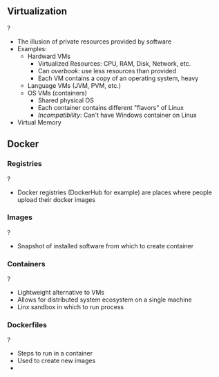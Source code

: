 ## Virtualization
?
- The illusion of private resources provided by software
- Examples:
	- Hardward VMs
		- Virtualized Resources: CPU, RAM, Disk, Network, etc.
		- Can *overbook*: use less resources than provided
		- Each VM contains a copy of an operating system, heavy
	- Language VMs (JVM, PVM, etc.)
	- OS VMs (containers)
		- Shared physical OS
		- Each container contains different "flavors" of Linux
		- *Incompatibility*: Can't have Windows container on Linux
- Virtual Memory

## Docker
### Registries
?
- Docker registries (DockerHub for example) are places where people upload their docker images

### Images
?
- Snapshot of installed software from which to create container 

### Containers
?
- Lightweight alternative to VMs
- Allows for distributed system ecosystem on a single machine
- Linx sandbox in which to run process

### Dockerfiles
?
- Steps to run in a container
- Used to create new images
- 